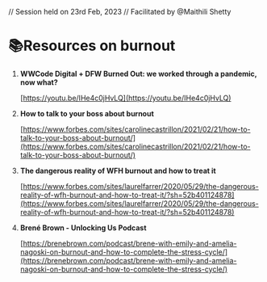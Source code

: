 // Session held on 23rd Feb, 2023
// Facilitated by @Maithili Shetty

# 📚Resources on burnout

1. **WWCode Digital + DFW Burned Out: we worked through a pandemic, now what?**
    
    [https://youtu.be/IHe4c0jHvLQ](https://youtu.be/IHe4c0jHvLQ)
    
2. **How to talk to your boss about burnout**
    
    [https://www.forbes.com/sites/carolinecastrillon/2021/02/21/how-to-talk-to-your-boss-about-burnout/](https://www.forbes.com/sites/carolinecastrillon/2021/02/21/how-to-talk-to-your-boss-about-burnout/)
    
3. **The dangerous reality of WFH burnout and how to treat it**
    
    [https://www.forbes.com/sites/laurelfarrer/2020/05/29/the-dangerous-reality-of-wfh-burnout-and-how-to-treat-it/?sh=52b401124878](https://www.forbes.com/sites/laurelfarrer/2020/05/29/the-dangerous-reality-of-wfh-burnout-and-how-to-treat-it/?sh=52b401124878)
    
4. **Brené Brown - Unlocking Us Podcast**
    
    [https://brenebrown.com/podcast/brene-with-emily-and-amelia-nagoski-on-burnout-and-how-to-complete-the-stress-cycle/](https://brenebrown.com/podcast/brene-with-emily-and-amelia-nagoski-on-burnout-and-how-to-complete-the-stress-cycle/)

